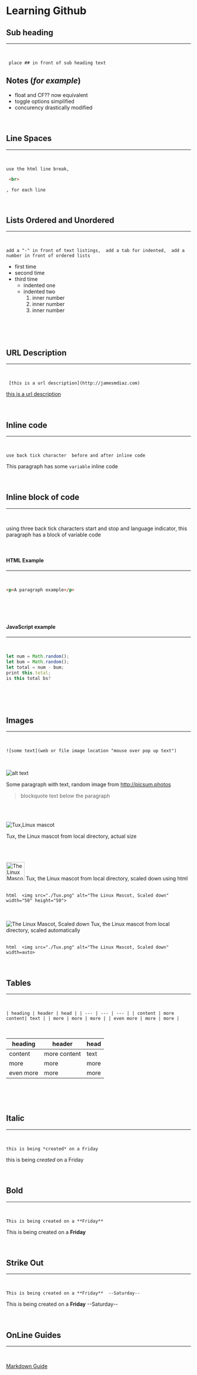 # Learning Github

## Sub heading
___
<br>

` place ## in front of sub heading text`

## Notes (*for example*)
- float and CF?? now equivalent
- toggle options simplified
- concurency drastically modified
<br><br><br>

## Line Spaces
---
<br>

`use the html line break,`

``` html
 <br> 
 ```
`, for each line`
<br><br><br>

## Lists Ordered and Unordered
---
<br>

` add a "-" in front of text listings, 
add a tab for indented, 
add a number in front of ordered lists `
- first time
- second time
- third time
  - indented one
  - indented two
    1. inner number
    2. inner number
    3. inner number

<br><br><br>
## URL Description
-------
<br>

` [this is a url description](http://jamesmdiaz.com)`

[this is a url description](http://jamesmdiaz.com)
<br><br><br>


## Inline code
----
<br>

`use back tick character  before and after inline code`
  
    
  This paragraph has some `variable` inline code
<br><br><br>

## Inline block of code
---
<br>

using three back tick characters start and stop and language indicator,
this paragraph has a block of variable code 
<br><br><br>


#### HTML Example
---
<br>

```html
<p>A paragraph example</p> 
```
<br><br><br>

#### JavaScript example
---
<br>

```javascript 
let num = Math.random();
let bum = Math.random();
let total = num - bum;
print this.total;
is this total bs?
```
<br><br><br>

## Images
-----
<br>

`![some text](web or file image location "mouse over pop up text")`

<br>


![alt text](http://picsum.photos/100/100 "Random Photo") 
<br>

Some paragraph with text, random image from http://picsum.photos
> blockquote text below the paragraph

<br>
<br>




![Tux,Linux mascot](./Tux.png "The Linux Mascot") 

Tux, the Linux mascot from local directory, actual size


<br><br>

<img src="./Tux.png" alt="The Linux Mascot, Scaled down" width="50" height="50">
Tux, the Linux mascot from local directory, scaled down using html 
     <br> <br>
     
`html 
     <img src="./Tux.png" alt="The Linux Mascot, Scaled down" width="50" height="50">
`

<br>
<br>

<img src="./Tux.png" alt="The Linux Mascot, Scaled down" width=auto>
Tux, the Linux mascot from local directory, scaled automatically

<br>
<br>

`html 
     <img src="./Tux.png" alt="The Linux Mascot, Scaled down" width=auto>
`
<br><br><br>


## Tables
----  
<br>


`| heading | header | head |
| --- | --- | --- |
| content | more content| text |
| more | more | more |
| even more | more | more |`

<br>

| heading | header | head |
| --- | --- | --- |
| content | more content| text |
| more | more | more |
| even more | more | more |
<br><br><br>


## Italic
---
<br>

`this is being *created* on a Friday`

this is being *created* on a Friday
<br><br><br>



## Bold
---

<br>

`This is being created on a **Friday**`

This is being created on a **Friday**
<br><br><br>



## Strike Out
___
<br>

`This is being created on a **Friday**  --Saturday--`

This is being created on a **Friday**  --Saturday--
<br><br><br>



## OnLine Guides
---
<br>

[Markdown Guide](https://www.markdownguide.org/basic-syntax/)




